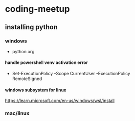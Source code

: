 # coding-meetup

## installing python
### windows
- python.org

#### handle powershell venv activation error
- Set-ExecutionPolicy -Scope CurrentUser -ExecutionPolicy RemoteSigned

#### windows subsystem for linux
https://learn.microsoft.com/en-us/windows/wsl/install


### mac/linux

